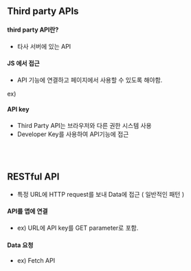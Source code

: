 ## Third party APIs

#### third party API란?

- 타사 서버에 있는 API


#### JS 에서 접근

- API 기능에 연결하고 페이지에서 사용할 수 있도록 해야함.

ex) 
<script>로 서버에서 사용 가능한 JS library에 연결 

<script src="https://api.mqcdn.com/sdk/mapquest-js/v1.3.2/mapquest.js"></script>
<link type="text/css" rel="stylesheet" href="https://api.mqcdn.com/sdk/mapquest-js/v1.3.2/mapquest.css"/>


  #### API key

- Third Party API는 브라우저와 다른 권한 시스템 사용
- Developer Key를 사용하여 API기능에 접근
  
<br>
<br>

## RESTful API

- 특정 URL에 HTTP request를 보내 Data에 접근 ( 일반적인 패턴 )


#### API를 앱에 연결

- ex) URL에 API key를 GET parameter로 포함.


#### Data 요청

- ex) Fetch API
